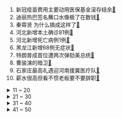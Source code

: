1. 新冠疫苗费用主要动用医保基金滚存结余[:link:](https://s.weibo.com/weibo?q=%23新冠疫苗费用主要动用医保基金滚存结余%23&Refer=top)
2. 迪丽热巴签名蘸口水像极了在数钱[:link:](https://s.weibo.com/weibo?q=%23迪丽热巴签名蘸口水像极了在数钱%23&Refer=top)
3. 秦霄贤 为什么搞成这样了[:link:](https://s.weibo.com/weibo?q=%23秦霄贤%20为什么搞成这样了%23&Refer=top)
4. 河北新增本土确诊81例[:link:](https://s.weibo.com/weibo?q=%23河北新增本土确诊81例%23&Refer=top)
5. 河北新增死亡病例1例[:link:](https://s.weibo.com/weibo?q=%23河北新增死亡病例1例%23&Refer=top)
6. 黑龙江新增68例无症状[:link:](https://s.weibo.com/weibo?q=%23黑龙江新增68例无症状%23&Refer=top)
7. 特朗普成首位遭两次弹劾美总统[:link:](https://s.weibo.com/weibo?q=%23特朗普成首位遭两次弹劾美总统%23&Refer=top)
8. 曹骏演的暗卫[:link:](https://s.weibo.com/weibo?q=%23曹骏演的暗卫%23&Refer=top)
9. 石家庄最高礼遇迎河南援冀医疗队[:link:](https://s.weibo.com/weibo?q=%23石家庄最高礼遇迎河南援冀医疗队%23&Refer=top)
10. 薪水很高但看不惯老板要不要辞职[:link:](https://s.weibo.com/weibo?q=%23薪水很高但看不惯老板要不要辞职%23&Refer=top)
<details>
<summary>11 ~ 20</summary>

11. 陈自瑶回应听到王浩信感谢时面无表情[:link:](https://s.weibo.com/weibo?q=%23陈自瑶回应听到王浩信感谢时面无表情%23&Refer=top)
12. 河北疫情[:link:](https://s.weibo.com/weibo?q=%23河北疫情%23&Refer=top)
13. 章子怡撞衫花玉米[:link:](https://s.weibo.com/weibo?q=%23章子怡撞衫花玉米%23&Refer=top)
14. 董璇佟丽娅合照[:link:](https://s.weibo.com/weibo?q=%23董璇佟丽娅合照%23&Refer=top)
15. 哈登被交易至篮网[:link:](https://s.weibo.com/weibo?q=%23哈登被交易至篮网%23&Refer=top)
16. 大连卢书记[:link:](https://s.weibo.com/weibo?q=%23大连卢书记%23&Refer=top)
17. 查重率100%的作文场景[:link:](https://s.weibo.com/weibo?q=%23查重率100%的作文场景%23&Refer=top)
18. 张艺谋告诉刘浩存电影电视都可以拍[:link:](https://s.weibo.com/weibo?q=%23张艺谋告诉刘浩存电影电视都可以拍%23&Refer=top)
19. 雷蛇推出N95透明智能口罩[:link:](https://s.weibo.com/weibo?q=%23雷蛇推出N95透明智能口罩%23&Refer=top)
20. 朱锁锁被羞辱[:link:](https://s.weibo.com/weibo?q=%23朱锁锁被羞辱%23&Refer=top)
</details>
<details>
<summary>21 ~ 30</summary>

21. 迪丽热巴游戏ID真的是热巴[:link:](https://s.weibo.com/weibo?q=%23迪丽热巴游戏ID真的是热巴%23&Refer=top)
22. 特朗普通过白宫推特账号发声[:link:](https://s.weibo.com/weibo?q=%23特朗普通过白宫推特账号发声%23&Refer=top)
23. 从姓氏中拆解出的惊艳好名[:link:](https://s.weibo.com/weibo?q=%23从姓氏中拆解出的惊艳好名%23&Refer=top)
24. 袁姗姗在线卑微求资源[:link:](https://s.weibo.com/weibo?q=%23袁姗姗在线卑微求资源%23&Refer=top)
25. 木子洋快三十了还起水痘[:link:](https://s.weibo.com/weibo?q=%23木子洋快三十了还起水痘%23&Refer=top)
26. 邢菲问怎么就没人追我呢[:link:](https://s.weibo.com/weibo?q=%23邢菲问怎么就没人追我呢%23&Refer=top)
27. 美国国会众议院通过特朗普弹劾案[:link:](https://s.weibo.com/weibo?q=%23美国国会众议院通过特朗普弹劾案%23&Refer=top)
28. NBA[:link:](https://s.weibo.com/weibo?q=%23NBA%23&Refer=top)
29. 教资报名[:link:](https://s.weibo.com/weibo?q=%23教资报名%23&Refer=top)
30. 美国新冠肺炎近2300万例[:link:](https://s.weibo.com/weibo?q=%23美国新冠肺炎近2300万例%23&Refer=top)
</details>
<details>
<summary>31 ~ 40</summary>

31. 为什么大部分人不喜欢团建[:link:](https://s.weibo.com/weibo?q=%23为什么大部分人不喜欢团建%23&Refer=top)
32. 多多用自己的脸打开了孙莉手机[:link:](https://s.weibo.com/weibo?q=%23多多用自己的脸打开了孙莉手机%23&Refer=top)
33. 流金岁月[:link:](https://s.weibo.com/weibo?q=%23流金岁月%23&Refer=top)
34. 为什么石家庄部分村民要异地隔离[:link:](https://s.weibo.com/weibo?q=%23为什么石家庄部分村民要异地隔离%23&Refer=top)
35. 徐峥 武汉日夜应该给美国人看看[:link:](https://s.weibo.com/weibo?q=%23徐峥%20武汉日夜应该给美国人看看%23&Refer=top)
36. 苹果眼镜或能自动解锁iPhone[:link:](https://s.weibo.com/weibo?q=%23苹果眼镜或能自动解锁iPhone%23&Refer=top)
37. 黄轩郭京飞鸡同鸭讲[:link:](https://s.weibo.com/weibo?q=%23黄轩郭京飞鸡同鸭讲%23&Refer=top)
38. 大连一批进口非冷链货物外包装新冠阳性[:link:](https://s.weibo.com/weibo?q=%23大连一批进口非冷链货物外包装新冠阳性%23&Refer=top)
39. 男子财神爷装扮到银行办业务[:link:](https://s.weibo.com/weibo?q=%23男子财神爷装扮到银行办业务%23&Refer=top)
40. 黑龙江林口4例无症状行动轨迹[:link:](https://s.weibo.com/weibo?q=%23黑龙江林口4例无症状行动轨迹%23&Refer=top)
</details>
<details>
<summary>41 ~ 50</summary>

41. 起底遭退单代孕女童涉事中介[:link:](https://s.weibo.com/weibo?q=%23起底遭退单代孕女童涉事中介%23&Refer=top)
42. 男子给民警送锦旗被认出是逃犯[:link:](https://s.weibo.com/weibo?q=%23男子给民警送锦旗被认出是逃犯%23&Refer=top)
43. 女兵穿外骨骼背140斤男兵飞奔[:link:](https://s.weibo.com/weibo?q=%23女兵穿外骨骼背140斤男兵飞奔%23&Refer=top)
44. 济南着火[:link:](https://s.weibo.com/weibo?q=%23济南着火%23&Refer=top)
45. 明星式护手霜涂法[:link:](https://s.weibo.com/weibo?q=%23明星式护手霜涂法%23&Refer=top)
46. 爬山顶上网课女孩成全班第一[:link:](https://s.weibo.com/weibo?q=%23爬山顶上网课女孩成全班第一%23&Refer=top)
47. 丁俊晖惜败奥沙利文[:link:](https://s.weibo.com/weibo?q=%23丁俊晖惜败奥沙利文%23&Refer=top)
48. 阳光之下[:link:](https://s.weibo.com/weibo?q=%23阳光之下%23&Refer=top)
49. LGD大鹅无缘冬冠四强[:link:](https://s.weibo.com/weibo?q=%23LGD大鹅无缘冬冠四强%23&Refer=top)
50. 心疼朱锁锁[:link:](https://s.weibo.com/weibo?q=%23心疼朱锁锁%23&Refer=top)
</details>